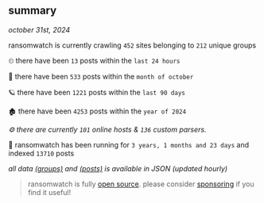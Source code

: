 
## summary
_october 31st, 2024_

ransomwatch is currently crawling `452` sites belonging to `212` unique groups

⏲ there have been `13` posts within the `last 24 hours`

🦈 there have been `533` posts within the `month of october`

🪐 there have been `1221` posts within the `last 90 days`

🏚 there have been `4253` posts within the `year of 2024`

_⚙️ there are currently `101` online hosts & `136` custom parsers._

🦕 ransomwatch has been running for `3 years, 1 months and 23 days` and indexed `13710` posts

_all data  [(groups)](http://ransomwhat.telemetry.ltd/groups) and [(posts)](http://ransomwhat.telemetry.ltd/posts) is available in JSON (updated hourly)_

> ransomwatch is fully [open source](https://github.com/joshhighet/ransomwatch#ransomwatch--). please consider [sponsoring](https://github.com/sponsors/joshhighet) if you find it useful!
